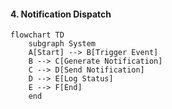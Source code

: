 #### 4. Notification Dispatch
```mermaid
flowchart TD
    subgraph System
    A[Start] --> B[Trigger Event]
    B --> C[Generate Notification]
    C --> D[Send Notification]
    D --> E[Log Status]
    E --> F[End]
    end
```
